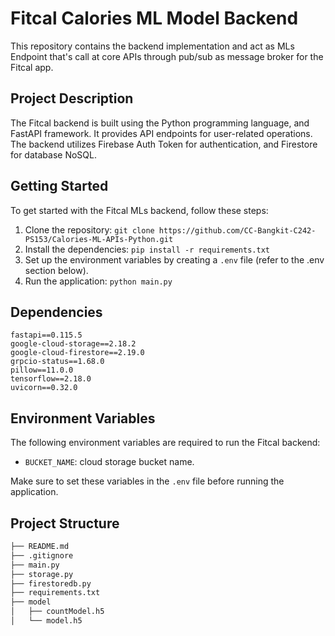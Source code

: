 # Fitcal Calories ML Model Backend

This repository contains the backend implementation and act as MLs Endpoint that's call at core APIs through pub/sub as message broker for the Fitcal app.

## Project Description

The Fitcal backend is built using the Python programming language, and FastAPI framework. It provides API endpoints for user-related operations. The backend utilizes Firebase Auth Token for authentication, and Firestore for database NoSQL.

## Getting Started

To get started with the Fitcal MLs backend, follow these steps:

1. Clone the repository: `git clone https://github.com/CC-Bangkit-C242-PS153/Calories-ML-APIs-Python.git`
2. Install the dependencies: `pip install -r requirements.txt`
3. Set up the environment variables by creating a `.env` file (refer to the .env section below).
4. Run the application: `python main.py`


## Dependencies

```
﻿fastapi==0.115.5
google-cloud-storage==2.18.2
google-cloud-firestore==2.19.0
grpcio-status==1.68.0
pillow==11.0.0
tensorflow==2.18.0
uvicorn==0.32.0
```

## Environment Variables

The following environment variables are required to run the Fitcal backend:

- `BUCKET_NAME`: cloud storage bucket name.

Make sure to set these variables in the `.env` file before running the application.

## Project Structure
```bash
├── README.md
├── .gitignore
├── main.py
├── storage.py
├── firestoredb.py
├── requirements.txt
├── model
│   ├── countModel.h5
│   └── model.h5
```
